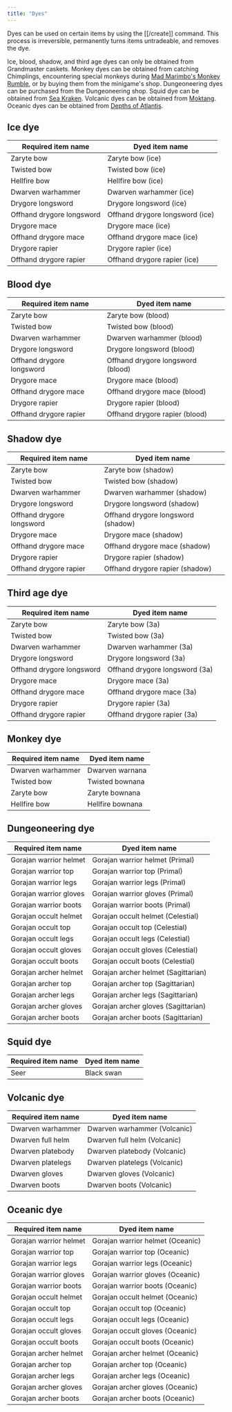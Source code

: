 ```yaml
---
title: "Dyes"
---
```


Dyes can be used on certain items by using the [[/create]] command. This process is irreversible, permanently turns items untradeable, and removes the dye.

Ice, blood, shadow, and third age dyes can only be obtained from Grandmaster caskets. Monkey dyes can be obtained from catching Chimplings, encountering special monkeys during [Mad Marimbo's Monkey Rumble](../minigames/mad-marimbos-monkey-rumble/), or by buying them from the minigame's shop. Dungeoneering dyes can be purchased from the Dungeoneering shop. Squid dye can be obtained from [Sea Kraken](../bso-custom-killables/demi-bosses/sea-kraken.md). Volcanic dyes can be obtained from [Moktang](../bso-custom-killables/bosses/moktang.md). Oceanic dyes can be obtained from [Depths of Atlantis](../bso-custom-killables/raids/depths-of-atlantis-doa.md).

## Ice dye

| Required item name        | Dyed item name                  |
| ------------------------- | ------------------------------- |
| Zaryte bow                | Zaryte bow (ice)                |
| Twisted bow               | Twisted bow (ice)               |
| Hellfire bow              | Hellfire bow (ice)              |
| Dwarven warhammer         | Dwarven warhammer (ice)         |
| Drygore longsword         | Drygore longsword (ice)         |
| Offhand drygore longsword | Offhand drygore longsword (ice) |
| Drygore mace              | Drygore mace (ice)              |
| Offhand drygore mace      | Offhand drygore mace (ice)      |
| Drygore rapier            | Drygore rapier (ice)            |
| Offhand drygore rapier    | Offhand drygore rapier (ice)    |

## Blood dye

| Required item name        | Dyed item name                    |
| ------------------------- | --------------------------------- |
| Zaryte bow                | Zaryte bow (blood)                |
| Twisted bow               | Twisted bow (blood)               |
| Dwarven warhammer         | Dwarven warhammer (blood)         |
| Drygore longsword         | Drygore longsword (blood)         |
| Offhand drygore longsword | Offhand drygore longsword (blood) |
| Drygore mace              | Drygore mace (blood)              |
| Offhand drygore mace      | Offhand drygore mace (blood)      |
| Drygore rapier            | Drygore rapier (blood)            |
| Offhand drygore rapier    | Offhand drygore rapier (blood)    |

## Shadow dye

| Required item name        | Dyed item name                     |
| ------------------------- | ---------------------------------- |
| Zaryte bow                | Zaryte bow (shadow)                |
| Twisted bow               | Twisted bow (shadow)               |
| Dwarven warhammer         | Dwarven warhammer (shadow)         |
| Drygore longsword         | Drygore longsword (shadow)         |
| Offhand drygore longsword | Offhand drygore longsword (shadow) |
| Drygore mace              | Drygore mace (shadow)              |
| Offhand drygore mace      | Offhand drygore mace (shadow)      |
| Drygore rapier            | Drygore rapier (shadow)            |
| Offhand drygore rapier    | Offhand drygore rapier (shadow)    |

## Third age dye

| Required item name        | Dyed item name                 |
| ------------------------- | ------------------------------ |
| Zaryte bow                | Zaryte bow (3a)                |
| Twisted bow               | Twisted bow (3a)               |
| Dwarven warhammer         | Dwarven warhammer (3a)         |
| Drygore longsword         | Drygore longsword (3a)         |
| Offhand drygore longsword | Offhand drygore longsword (3a) |
| Drygore mace              | Drygore mace (3a)              |
| Offhand drygore mace      | Offhand drygore mace (3a)      |
| Drygore rapier            | Drygore rapier (3a)            |
| Offhand drygore rapier    | Offhand drygore rapier (3a)    |

## Monkey dye

| Required item name | Dyed item name   |
| ------------------ | ---------------- |
| Dwarven warhammer  | Dwarven warnana  |
| Twisted bow        | Twisted bownana  |
| Zaryte bow         | Zaryte bownana   |
| Hellfire bow       | Hellfire bownana |

## Dungeoneering dye

| Required item name     | Dyed item name                      |
| ---------------------- | ----------------------------------- |
| Gorajan warrior helmet | Gorajan warrior helmet (Primal)     |
| Gorajan warrior top    | Gorajan warrior top (Primal)        |
| Gorajan warrior legs   | Gorajan warrior legs (Primal)       |
| Gorajan warrior gloves | Gorajan warrior gloves (Primal)     |
| Gorajan warrior boots  | Gorajan warrior boots (Primal)      |
| Gorajan occult helmet  | Gorajan occult helmet (Celestial)   |
| Gorajan occult top     | Gorajan occult top (Celestial)      |
| Gorajan occult legs    | Gorajan occult legs (Celestial)     |
| Gorajan occult gloves  | Gorajan occult gloves (Celestial)   |
| Gorajan occult boots   | Gorajan occult boots (Celestial)    |
| Gorajan archer helmet  | Gorajan archer helmet (Sagittarian) |
| Gorajan archer top     | Gorajan archer top (Sagittarian)    |
| Gorajan archer legs    | Gorajan archer legs (Sagittarian)   |
| Gorajan archer gloves  | Gorajan archer gloves (Sagittarian) |
| Gorajan archer boots   | Gorajan archer boots (Sagittarian)  |

## Squid dye

| Required item name | Dyed item name |
| ------------------ | -------------- |
| Seer               | Black swan     |

## Volcanic dye

| Required item name | Dyed item name               |
| ------------------ | ---------------------------- |
| Dwarven warhammer  | Dwarven warhammer (Volcanic) |
| Dwarven full helm  | Dwarven full helm (Volcanic) |
| Dwarven platebody  | Dwarven platebody (Volcanic) |
| Dwarven platelegs  | Dwarven platelegs (Volcanic) |
| Dwarven gloves     | Dwarven gloves (Volcanic)    |
| Dwarven boots      | Dwarven boots (Volcanic)     |

## Oceanic dye

| Required item name     | Dyed item name                   |
| ---------------------- | -------------------------------- |
| Gorajan warrior helmet | Gorajan warrior helmet (Oceanic) |
| Gorajan warrior top    | Gorajan warrior top (Oceanic)    |
| Gorajan warrior legs   | Gorajan warrior legs (Oceanic)   |
| Gorajan warrior gloves | Gorajan warrior gloves (Oceanic) |
| Gorajan warrior boots  | Gorajan warrior boots (Oceanic)  |
| Gorajan occult helmet  | Gorajan occult helmet (Oceanic)  |
| Gorajan occult top     | Gorajan occult top (Oceanic)     |
| Gorajan occult legs    | Gorajan occult legs (Oceanic)    |
| Gorajan occult gloves  | Gorajan occult gloves (Oceanic)  |
| Gorajan occult boots   | Gorajan occult boots (Oceanic)   |
| Gorajan archer helmet  | Gorajan archer helmet (Oceanic)  |
| Gorajan archer top     | Gorajan archer top (Oceanic)     |
| Gorajan archer legs    | Gorajan archer legs (Oceanic)    |
| Gorajan archer gloves  | Gorajan archer gloves (Oceanic)  |
| Gorajan archer boots   | Gorajan archer boots (Oceanic)   |
